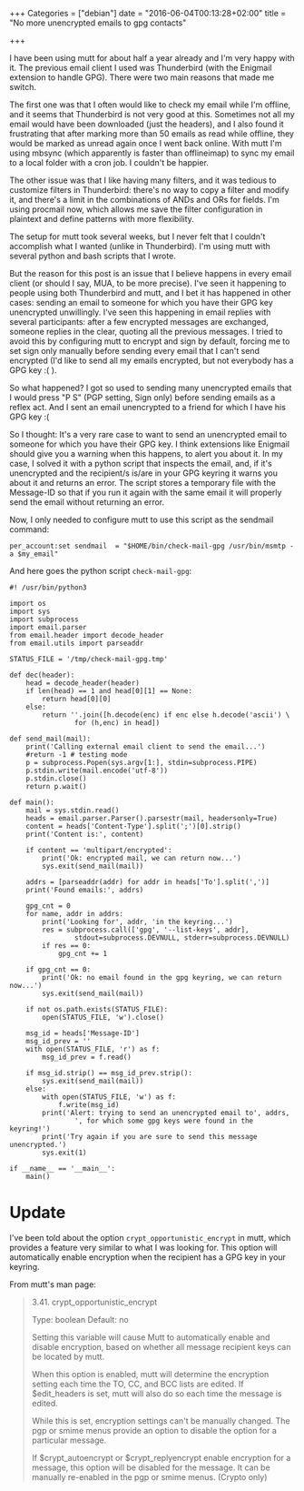 +++
Categories = ["debian"]
date = "2016-06-04T00:13:28+02:00"
title = "No more unencrypted emails to gpg contacts"

+++

I have been using mutt for about half a year already and I'm very happy with it.
The previous email client I used was Thunderbird (with the Enigmail extension to
handle GPG).  There were two main reasons that made me switch.

The first one was that I often would like to check my email while I'm offline,
and it seems that Thunderbird is not very good at this.  Sometimes not all my
email would have been downloaded (just the headers), and I also found it
frustrating that after marking more than 50 emails as read while offline, they
would be marked as unread again once I went back online.  With mutt I'm using
mbsync (which apparently is faster than offlineimap) to sync my email to a local
folder with a cron job.  I couldn't be happier.

The other issue was that I like having many filters, and it was tedious to
customize filters in Thunderbird:  there's no way to copy a filter and modify
it, and there's a limit in the combinations of ANDs and ORs for fields.  I'm
using procmail now, which allows me save the filter configuration in plaintext
and define patterns with more flexibility.

The setup for mutt took several weeks, but I never felt that I couldn't
accomplish what I wanted (unlike in Thunderbird).  I'm using mutt with several
python and bash scripts that I wrote.

But the reason for this post is an issue that I believe happens in every email
client (or should I say, MUA, to be more precise).  I've seen it happening to
people using both Thunderbird and mutt, and I bet it has happened in other
cases: sending an email to someone for which you have their GPG key unencrypted
unwillingly.  I've seen this happening in email replies with several
participants: after a few encrypted messages are exchanged, someone replies in
the clear, quoting all the previous messages.  I tried to avoid this by
configuring mutt to encrypt and sign by default, forcing me to set sign only
manually before sending every email that I can't send encrypted (I'd like to
send all my emails encrypted, but not everybody has a GPG key :( ).

So what happened?  I got so used to sending many unencrypted emails that I would
press "P S" (PGP setting, Sign only) before sending emails as a reflex act.  And
I sent an email unencrypted to a friend for which I have his GPG key :(

So I thought: It's a very rare case to want to send an unencrypted email to
someone for which you have their GPG key.  I think extensions like Enigmail
should give you a warning when this happens, to alert you about it.  In my case,
I solved it with a python script that inspects the email, and, if it's
unencrypted and the recipient/s is/are in your GPG keyring it warns you about it
and returns an error.  The script stores a temporary file with the Message-ID so
that if you run it again with the same email it will properly send the email
without returning an error.

Now, I only needed to configure mutt to use this script as the sendmail command:

```
per_account:set sendmail  = "$HOME/bin/check-mail-gpg /usr/bin/msmtp -a $my_email"
```

And here goes the python script `check-mail-gpg`:

```python3
#! /usr/bin/python3

import os
import sys
import subprocess
import email.parser
from email.header import decode_header
from email.utils import parseaddr

STATUS_FILE = '/tmp/check-mail-gpg.tmp'

def dec(header):
    head = decode_header(header)
    if len(head) == 1 and head[0][1] == None:
        return head[0][0]
    else:
        return ''.join([h.decode(enc) if enc else h.decode('ascii') \
                for (h,enc) in head])

def send_mail(mail):
    print('Calling external email client to send the email...')
    #return -1 # testing mode
    p = subprocess.Popen(sys.argv[1:], stdin=subprocess.PIPE)
    p.stdin.write(mail.encode('utf-8'))
    p.stdin.close()
    return p.wait()

def main():
    mail = sys.stdin.read()
    heads = email.parser.Parser().parsestr(mail, headersonly=True)
    content = heads['Content-Type'].split(';')[0].strip()
    print('Content is:', content)

    if content == 'multipart/encrypted':
        print('Ok: encrypted mail, we can return now...')
        sys.exit(send_mail(mail))

    addrs = [parseaddr(addr) for addr in heads['To'].split(',')]
    print('Found emails:', addrs)

    gpg_cnt = 0
    for name, addr in addrs:
        print('Looking for', addr, 'in the keyring...')
        res = subprocess.call(['gpg', '--list-keys', addr],
                stdout=subprocess.DEVNULL, stderr=subprocess.DEVNULL)
        if res == 0:
            gpg_cnt += 1

    if gpg_cnt == 0:
        print('Ok: no email found in the gpg keyring, we can return now...')
        sys.exit(send_mail(mail))

    if not os.path.exists(STATUS_FILE):
        open(STATUS_FILE, 'w').close()

    msg_id = heads['Message-ID']
    msg_id_prev = ''
    with open(STATUS_FILE, 'r') as f:
        msg_id_prev = f.read()

    if msg_id.strip() == msg_id_prev.strip():
        sys.exit(send_mail(mail))
    else:
        with open(STATUS_FILE, 'w') as f:
            f.write(msg_id)
        print('Alert: trying to send an unencrypted email to', addrs,
                ', for which some gpg keys were found in the keyring!')
        print('Try again if you are sure to send this message unencrypted.')
        sys.exit(1)

if __name__ == '__main__':
    main()
```

# Update

I've been told about the option `crypt_opportunistic_encrypt` in mutt, which
provides a feature very similar to what I was looking for.  This option will
automatically enable encryption when the recipient has a GPG key in your
keyring.

From mutt's man page:

> 3.41. crypt_opportunistic_encrypt
> 
> Type: boolean Default: no
> 
> Setting this variable will cause Mutt to automatically enable and disable
> encryption, based on whether all message recipient keys can be located by
> mutt.
> 
> When this option is enabled, mutt will determine the encryption setting each
> time the TO, CC, and BCC lists are edited. If $edit_headers is set, mutt will
> also do so each time the message is edited.
> 
> While this is set, encryption settings can't be manually changed. The pgp or
> smime menus provide an option to disable the option for a particular message.
> 
> If $crypt_autoencrypt or $crypt_replyencrypt enable encryption for a message,
> this option will be disabled for the message. It can be manually re-enabled in
> the pgp or smime menus. (Crypto only) 
